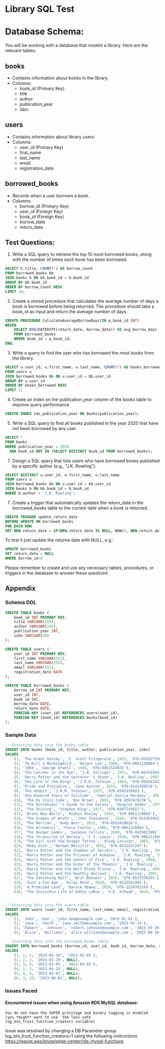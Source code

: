 # Library SQL Test

# Database Schema:

You will be working with a database that models a library. Here are the relevant tables:

## books 
- Contains information about books in the library.
- Columns: 
  - book_id (Primary Key)
  - title
  - author
  - publication_year
  - isbn.

## users 
- Contains information about library users.
- Columns: 
  - user_id (Primary Key)
  - first_name
  - last_name
  - email
  - registration_date

## borrowed_books 
- Records when a user borrows a book.
- Columns: 
  - borrow_id (Primary Key)
  - user_id (Foreign Key)
  - book_id (Foreign Key)
  - borrow_date
  - return_date.

## Test Questions:

1. Write a SQL query to retrieve the top 10 most borrowed books, along with the number of times each book has been borrowed.
~~~~sql
SELECT b.title, COUNT(*) AS borrow_count
FROM borrowed_books bb
JOIN books b ON bb.book_id = b.book_id
GROUP BY bb.book_id
ORDER BY borrow_count DESC
LIMIT 10;
~~~~

2. Create a stored procedure that calculates the average number of days a book is borrowed before being returned. 
The procedure should take a book_id as input and return the average number of days.
~~~~sql
CREATE PROCEDURE CalculateAverageBorrowDays(IN p_book_id INT)
BEGIN
    SELECT AVG(DATEDIFF(return_date, borrow_date)) AS avg_borrow_days
    FROM borrowed_books
    WHERE book_id = p_book_id;
END;
~~~~

3. Write a query to find the user who has borrowed the most books from the library.
~~~~sql
SELECT u.user_id, u.first_name, u.last_name, COUNT(*) AS books_borrowed
FROM users u
JOIN borrowed_books bb ON u.user_id = bb.user_id
GROUP BY u.user_id
ORDER BY books_borrowed DESC
LIMIT 1;
~~~~

4. Create an index on the publication_year column of the books table to improve query performance.
~~~~sql
CREATE INDEX idx_publication_year ON books(publication_year);
~~~~

5. Write a SQL query to find all books published in the year 2020 that have not been borrowed by any user.
~~~~sql
SELECT *
FROM books
WHERE publication_year = 2020
  AND book_id NOT IN (SELECT DISTINCT book_id FROM borrowed_books);
~~~~

7. Design a SQL query that lists users who have borrowed books published by a specific author (e.g., "J.K. Rowling").
~~~~sql
SELECT DISTINCT u.user_id, u.first_name, u.last_name
FROM users u
JOIN borrowed_books bb ON u.user_id = bb.user_id
JOIN books b ON bb.book_id = b.book_id
WHERE b.author = 'J.K. Rowling';
~~~~

7. Create a trigger that automatically updates the return_date in the borrowed_books table to the current date when a book is returned.
~~~~sql
CREATE TRIGGER update_return_date
BEFORE UPDATE ON borrowed_books
FOR EACH ROW
SET NEW.return_date = IF(NEW.return_date IS NULL, NOW(), NEW.return_date);
~~~~
To test it just update the returne date with NULL, e.g.:
~~~~sql
UPDATE borrowed_books
SET return_date = NULL
WHERE borrow_id=4
~~~~

Please remember to create and use any necessary tables, procedures, or triggers in the database to answer these questions

## Appendix
### Schema DDL
~~~~sql
CREATE TABLE books (
    book_id INT PRIMARY KEY,
    title VARCHAR(255),
    author VARCHAR(255),
    publication_year INT,
    isbn VARCHAR(20)
);

CREATE TABLE users (
    user_id INT PRIMARY KEY,
    first_name VARCHAR(255),
    last_name VARCHAR(255),
    email VARCHAR(255),
    registration_date DATE
);

CREATE TABLE borrowed_books (
    borrow_id INT PRIMARY KEY,
    user_id INT,
    book_id INT,
    borrow_date DATE,
    return_date DATE,
    FOREIGN KEY (user_id) REFERENCES users(user_id),
    FOREIGN KEY (book_id) REFERENCES books(book_id)
);
~~~~

### Sample Data
~~~~sql
-- Inserting data into the books table
INSERT INTO books (book_id, title, author, publication_year, isbn)
VALUES
    (1, 'The Great Gatsby', 'F. Scott Fitzgerald', 1925, '978-0743273565'),
    (2, 'To Kill a Mockingbird', 'Harper Lee', 1960, '978-0061120084'),
    (3, '1984', 'George Orwell', 1949, '978-0451524935'),
    (4, 'The Catcher in the Rye', 'J.D. Salinger', 1951, '978-0241950425'),
    (5, 'Harry Potter and the Sorcerer''s Stone', 'J.K. Rowling', 1997, '978-0590353427');
    (6, 'The Lord of the Rings', 'J.R.R. Tolkien', 1954, '978-0545010221'),
    (7, 'Pride and Prejudice', 'Jane Austen', 1813, '978-0141439518'),
    (8, 'The Hobbit', 'J.R.R. Tolkien', 1937, '978-0345339683'),
    (9, 'One Hundred Years of Solitude', 'Gabriel Garcia Marquez', 1967, '978-0061120084'),
    (10, 'The Da Vinci Code', 'Dan Brown', 2003, '978-0307474278'),
    (11, 'The Hitchhiker''s Guide to the Galaxy', 'Douglas Adams', 1979, '978-0345391803'),
    (12, 'The Shining', 'Stephen King', 1977, '978-0307743657'),
    (13, 'Brave New World', 'Aldous Huxley', 1932, '978-0061120084'),
    (14, 'The Grapes of Wrath', 'John Steinbeck', 1939, '978-0143039433'),
    (15, 'The Martian', 'Andy Weir', 2011, '978-0553418026'),
    (16, 'The Alchemist', 'Paulo Coelho', 1988, '978-0061120084'),
    (17, 'The Hunger Games', 'Suzanne Collins', 2008, '978-0439023481'),
    (18, 'The Chronicles of Narnia', 'C.S. Lewis', 1950, '978-0061120084'),
    (19, 'The Girl with the Dragon Tattoo', 'Stieg Larsson', 2005, '978-0307454546'),
    (20, 'Moby-Dick', 'Herman Melville', 1851, '978-0142437247');
    (21, 'Harry Potter and the Chamber of Secrets', 'J.K. Rowling', 1998, '978-0439064866'),
    (22, 'Harry Potter and the Prisoner of Azkaban', 'J.K. Rowling', 1999, '978-0439136358'),
    (23, 'Harry Potter and the Goblet of Fire', 'J.K. Rowling', 2000, '978-0439139595'),
    (24, 'Harry Potter and the Order of the Phoenix', 'J.K. Rowling', 2003, '978-0439358071'),
    (25, 'Harry Potter and the Half-Blood Prince', 'J.K. Rowling', 2005, '978-0439785969'),
    (26, 'Harry Potter and the Deathly Hallows', 'J.K. Rowling', 2007, '978-0545010221');
    (27, 'The Vanishing Half', 'Brit Bennett', 2020, '978-0525536291'),
    (28, 'Such a Fun Age', 'Kiley Reid', 2020, '978-0525541905'),
    (29, 'A Promised Land', 'Barack Obama', 2020, '978-1524763169'),
    (30, 'The Invisible Life of Addie LaRue', 'V.E. Schwab', 2020, '978-0765387561');


-- Inserting data into the users table
INSERT INTO users (user_id, first_name, last_name, email, registration_date)
VALUES
    (1, 'John', 'Doe', 'john.doe@example.com', '2023-01-01'),
    (2, 'Jane', 'Smith', 'jane.smith@example.com', '2023-02-15'),
    (3, 'Robert', 'Johnson', 'robert.johnson@example.com', '2023-03-20'),
    (4, 'Alice', 'Williams', 'alice.williams@example.com', '2023-04-10');

-- Inserting data into the borrowed_books table
INSERT INTO borrowed_books (borrow_id, user_id, book_id, borrow_date, return_date)
VALUES
    (1, 1, 1, '2023-01-10', '2023-02-05'),
    (2, 2, 3, '2023-02-20', NULL),
    (3, 3, 5, '2023-03-05', '2023-04-01'),
    (4, 1, 2, '2023-04-15', NULL),
    (5, 4, 4, '2023-05-01', NULL);
    (6, 3, 29, '2023-06-01', NULL);

~~~~

### Issues Faced

#### Encountered issues when using Amazon RDS MySQL database:
```
You do not have the SUPER privilege and binary logging is enabled 
(you *might* want to use  the less safe log_bin_trust_function_creators variable)
```
Issue was resolved by changing a DB Parameter group log_bin_trust_function_creators=1 using the 
following instructions https://repost.aws/knowledge-center/rds-mysql-functions

